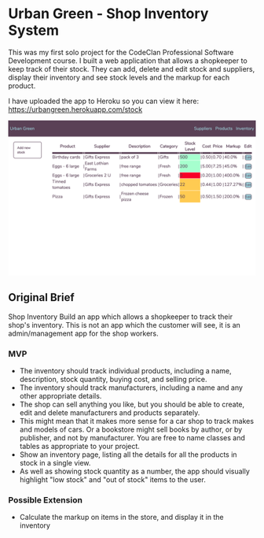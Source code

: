 # Urban Green - Shop Inventory System

This was my first solo project for the CodeClan Professional Software Development course. I built a web application that allows a shopkeeper to keep track of their stock. They can add, delete and edit stock and suppliers, display their inventory and see stock levels and the markup for each product.

I have uploaded the app to Heroku so you can view it here:
https://urbangreen.herokuapp.com/stock

![Inventory Page](public/images/Screenshot.png)


## Original Brief

Shop Inventory
Build an app which allows a shopkeeper to track their shop's inventory. This is not an app which the customer will see, it is an admin/management app for the shop workers.

### MVP
* The inventory should track individual products, including a name, description, stock quantity, buying cost, and selling price.
* The inventory should track manufacturers, including a name and any other appropriate details.
* The shop can sell anything you like, but you should be able to create, edit and delete manufacturers and products separately.
* This might mean that it makes more sense for a car shop to track makes and models of cars. Or a bookstore might sell books by author, or by publisher, and not by manufacturer. You are free to name classes and tables as appropriate to your project.
* Show an inventory page, listing all the details for all the products in stock in a single view.
* As well as showing stock quantity as a number, the app should visually highlight "low stock" and "out of stock" items to the user.

### Possible Extension
* Calculate the markup on items in the store, and display it in the inventory